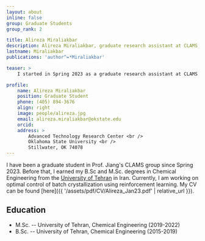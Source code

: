 ```yaml
---
layout: about
inline: false
group: Graduate Students
group_rank: 2

title: Alireza Miraliakbar
description: Alireza Miraliakbar, graduate research assistant at CLAMS.
lastname: Miraliakbar
publications: 'author^=*Miraliakbar'

teaser: >
    I started in Spring 2023 as a graduate research assistant at CLAMS.

profile:
    name: Alireza Miraliakbar
    position: Graduate Student
    phone: (405) 894-3676
    align: right
    image: people/alireza.jpg
    email: alireza.miraliakbar@okstate.edu
    orcid: 
    address: >
        Advanced Technology Research Center <br />
        Oklahoma State University <br />
        Stillwater, OK 74078
---
```


I have been a graduate student in Prof. Jiang's CLAMS group since Spring 2023. Before that, I earned my B.Sc and M.Sc. degrees in Chemical Engineering from the [University of Tehran](https://ut.ac.ir/en) in Iran. Currently, I am working on optimal control of batch crystallization using reinforcement learning. My CV can be found [here]({{ '/assets/pdf/CV/Alireza_Jan23.pdf' | relative_url }}).

## Education

* M.Sc. -- University of Tehran, Chemical Engineering (2019-2022)
* B.Sc. -- University of Tehran, Chemical Engineering (2015-2019)
